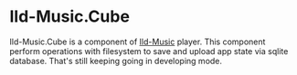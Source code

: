 # Ild-Music.Cube
Ild-Music.Cube is a component of [Ild-Music](https://github.com/ggghosthat/Ild-Music) player.
This component perform operations with filesystem to save and upload app state via sqlite database.
That's still keeping going in developing mode.
